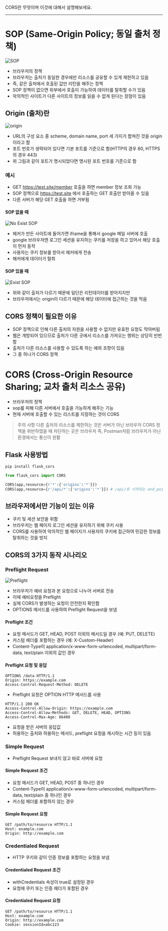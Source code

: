 CORS란 무엇이며 이것에 대해서 설명해보세요.

---

# SOP (Same-Origin Policy; 동일 출처 정책)

![SOP](img/cors_sop.png)

- 브라우저의 정책
- 브라우저는 출처가 동일한 경우에만 리소스를 공유할 수 있게 제한하고 있음
- 즉, 같은 출처에서 호출된 값만 리턴을 해주는 정책
- SOP 정책이 없으면 외부에서 호출이 가능하여 데이터를 탈취할 수가 있음
- 악의적인 사이트가 다른 사이트의 정보를 읽을 수 없게 된다는 장점이 있음

## Origin (출처)란

![origin](img/cors_origin.png)

- URL의 구성 요소 중 scheme, domain name, port 세 가지가 합쳐진 것을 origin 이라고 함
- 포트 번호가 생략되어 있다면 기본 포트를 기준으로 함(HTTP의 경우 80, HTTPS의 경우 443) 
- 위 그림과 같이 포트가 명시되었다면 명시된 포트 번호를 기준으로 함

### 예시 

- GET https://test.site/member 호출을 하면 member 정보 조회 가능
- SOP 정책으로 https://test.site 에서 호출하는 GET 호출만 받아올 수 있음
- 다른 서버가 해당 GET 호출을 하면 거부됨 

#### SOP 없을 때

![No Exist SOP](img/cors_noSop.png)

- 헤커가 만든 사이트에 들어가면 iframe을 통해서 google 메일 서버에 호출
- google 브라우저엔 로그인 세션을 유지하는 쿠키를 저장을 하고 있어서 해당 호출이 먼저 동작
- 사용자는 쿠키 정보를 받아서 헤커에게 전송
- 해커에게 데이터가 탈취

#### SOP 있을 때 

![Exist SOP](img/sop_yesSop.png)

- 위와 같이 출처가 다르기 때문에 일단은 리턴데이터를 받아지지만 
- 브라우저에서는 origin이 다르기 때문에 해당 데이터에 접근하는 것을 막음

## CORS 정책이 필요한 이유

- SOP 정책으로 인해 다른 출처의 자원을 사용할 수 없지만 유효한 요청도 막아버림
- 웹은 개방되어 있으므로 출처가 다른 곳에서 리소스를 가져오는 행위는 상당히 빈번함 
- 출처가 다른 리소스를 사용할 수 있도록 하는 예외 조항이 있음
- 그 중 하나가 CORS 정책

# CORS (Cross-Origin Resource Sharing; 교차 출처 리소스 공유)

- 브라우저의 정책
- sop를 피해 다른 서버에서 호출을 가능하게 해주는 기능
- 현재 서버에 호출할 수 있는 리스트를 지정하는 것이 CORS

> 주의 사항
> 다른 출처의 리소스를 제한하는 것은 서버가 아닌 브라우저
> CORS 정책을 위반하였을 때 차단하는 곳은 브라우저
> 즉, Postman처럼 브라우저가 아닌 환경에서는 통신이 원활

## Flask 사용방법

```bash
pip install flask_cors
```


```python
from flask_cors import CORS

CORS(app,resource={r'*':{'origins':'*'}})
CORS(app,resource={r'/api/*':{'origins':'*'}}) # /api/로 시작되는 end_point만 허용
```

## 브라우저에서만 기능이 있는 이유

- 쿠키 및 세션 보안을 위함
- 브라우저는 웹 페이지 로그인 세션을 유지하기 위해 쿠키 사용
- CORS를 사용하여 악의적인 웹 페이지가 사용자의 쿠키에 접근하여 민감한 정보를 탈취하는 것을 방지

## CORS의 3가지 동작 시나리오

### Preflight Request

![Prefilght](img/cors_preflight.png)

- 브라우저가 예비 요청과 본 요청으로 나누어 서버로 전송
- 이때 예비요청을 Preflight
- 실제 CORS가 발생하는 요청이 안전한지 확인함
- OPTIONS 메서드를 사용하여 Preflight Request을 보냄

#### Preflight 조건

- 요청 메서드가 GET, HEAD, POST 이외의 메서드일 경우 (예: PUT, DELETE)
- 커스텀 헤더를 포함하는 경우 (예: X-Custom-Header)
- Content-Type이 application/x-www-form-urlencoded, multipart/form-data, text/plain 이외의 값인 경우

#### Preflight 요청 및 응답

```
OPTIONS /data HTTP/1.1
Origin: https://example.com
Access-Control-Request-Method: DELETE
```

- Preflight 요청은 OPTION HTTP 메서드를 사용

```
HTTP/1.1 200 OK
Access-Control-Allow-Origin: https://example.com
Access-Control-Allow-Methods: GET, DELETE, HEAD, OPTIONS
Access-Control-Max-Age: 86400
```

- 요청을 받은 서버의 응답값
- 허용하는 출처와 허용하는 메서드, preflight 요청을 캐시하는 시간 등이 있음

### Simple Request

- Preflight Request 보내지 않고 바로 서버에 요청

#### Simple Request 조건

- 요청 메서드가 GET, HEAD, POST 중 하나인 경우
- Content-Type이 application/x-www-form-urlencoded, multipart/form-data, text/plain 중 하나인 경우
- 커스텀 헤더를 포함하지 않는 경우

#### Simple Request 요청

```
GET /path/to/resource HTTP/1.1
Host: example.com
Origin: http://example.com
```

### Credentialed Request

- HTTP 쿠키와 같이 인증 정보를 포함하는 요청을 보냄

#### Credentialed Request 조건

- withCredentials 속성이 true로 설정된 경우
- 요청에 쿠키 또는 인증 헤더가 포함된 경우

#### Credentialed Request 요청

```
GET /path/to/resource HTTP/1.1
Host: example.com
Origin: http://example.com
Cookie: sessionId=abc123
```
